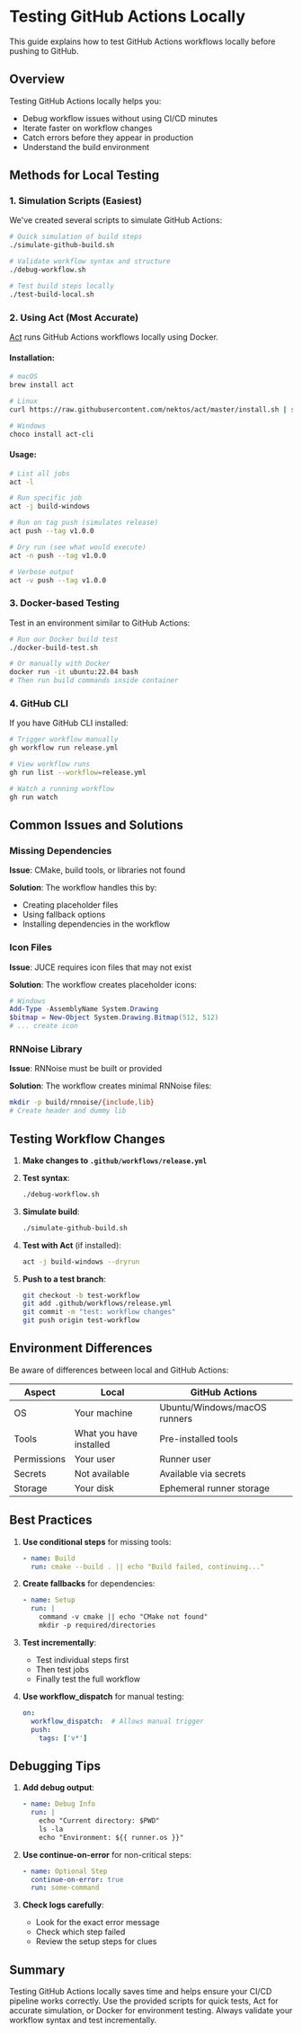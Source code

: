 # Testing GitHub Actions Locally

This guide explains how to test GitHub Actions workflows locally before pushing to GitHub.

## Overview

Testing GitHub Actions locally helps you:
- Debug workflow issues without using CI/CD minutes
- Iterate faster on workflow changes
- Catch errors before they appear in production
- Understand the build environment

## Methods for Local Testing

### 1. Simulation Scripts (Easiest)

We've created several scripts to simulate GitHub Actions:

```bash
# Quick simulation of build steps
./simulate-github-build.sh

# Validate workflow syntax and structure
./debug-workflow.sh

# Test build steps locally
./test-build-local.sh
```

### 2. Using Act (Most Accurate)

[Act](https://github.com/nektos/act) runs GitHub Actions workflows locally using Docker.

#### Installation:
```bash
# macOS
brew install act

# Linux
curl https://raw.githubusercontent.com/nektos/act/master/install.sh | sudo bash

# Windows
choco install act-cli
```

#### Usage:
```bash
# List all jobs
act -l

# Run specific job
act -j build-windows

# Run on tag push (simulates release)
act push --tag v1.0.0

# Dry run (see what would execute)
act -n push --tag v1.0.0

# Verbose output
act -v push --tag v1.0.0
```

### 3. Docker-based Testing

Test in an environment similar to GitHub Actions:

```bash
# Run our Docker build test
./docker-build-test.sh

# Or manually with Docker
docker run -it ubuntu:22.04 bash
# Then run build commands inside container
```

### 4. GitHub CLI

If you have GitHub CLI installed:

```bash
# Trigger workflow manually
gh workflow run release.yml

# View workflow runs
gh run list --workflow=release.yml

# Watch a running workflow
gh run watch
```

## Common Issues and Solutions

### Missing Dependencies

**Issue**: CMake, build tools, or libraries not found

**Solution**: The workflow handles this by:
- Creating placeholder files
- Using fallback options
- Installing dependencies in the workflow

### Icon Files

**Issue**: JUCE requires icon files that may not exist

**Solution**: The workflow creates placeholder icons:
```powershell
# Windows
Add-Type -AssemblyName System.Drawing
$bitmap = New-Object System.Drawing.Bitmap(512, 512)
# ... create icon
```

### RNNoise Library

**Issue**: RNNoise must be built or provided

**Solution**: The workflow creates minimal RNNoise files:
```bash
mkdir -p build/rnnoise/{include,lib}
# Create header and dummy lib
```

## Testing Workflow Changes

1. **Make changes to `.github/workflows/release.yml`**

2. **Test syntax**:
   ```bash
   ./debug-workflow.sh
   ```

3. **Simulate build**:
   ```bash
   ./simulate-github-build.sh
   ```

4. **Test with Act** (if installed):
   ```bash
   act -j build-windows --dryrun
   ```

5. **Push to a test branch**:
   ```bash
   git checkout -b test-workflow
   git add .github/workflows/release.yml
   git commit -m "test: workflow changes"
   git push origin test-workflow
   ```

## Environment Differences

Be aware of differences between local and GitHub Actions:

| Aspect | Local | GitHub Actions |
|--------|-------|----------------|
| OS | Your machine | Ubuntu/Windows/macOS runners |
| Tools | What you have installed | Pre-installed tools |
| Permissions | Your user | Runner user |
| Secrets | Not available | Available via secrets |
| Storage | Your disk | Ephemeral runner storage |

## Best Practices

1. **Use conditional steps** for missing tools:
   ```yaml
   - name: Build
     run: cmake --build . || echo "Build failed, continuing..."
   ```

2. **Create fallbacks** for dependencies:
   ```yaml
   - name: Setup
     run: |
       command -v cmake || echo "CMake not found"
       mkdir -p required/directories
   ```

3. **Test incrementally**:
   - Test individual steps first
   - Then test jobs
   - Finally test the full workflow

4. **Use workflow_dispatch** for manual testing:
   ```yaml
   on:
     workflow_dispatch:  # Allows manual trigger
     push:
       tags: ['v*']
   ```

## Debugging Tips

1. **Add debug output**:
   ```yaml
   - name: Debug Info
     run: |
       echo "Current directory: $PWD"
       ls -la
       echo "Environment: ${{ runner.os }}"
   ```

2. **Use continue-on-error** for non-critical steps:
   ```yaml
   - name: Optional Step
     continue-on-error: true
     run: some-command
   ```

3. **Check logs carefully**:
   - Look for the exact error message
   - Check which step failed
   - Review the setup steps for clues

## Summary

Testing GitHub Actions locally saves time and helps ensure your CI/CD pipeline works correctly. Use the provided scripts for quick tests, Act for accurate simulation, or Docker for environment testing. Always validate your workflow syntax and test incrementally.